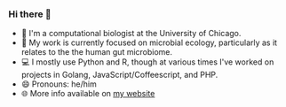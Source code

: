 ### Hi there 👋

- :hammer: I'm a computational biologist at the University of Chicago.
- :microscope: My work is currently focused on microbial ecology, particularly as it relates to the the human gut microbiome.
- :computer: I mostly use Python and R, though at various times I've worked on projects in Golang, JavaScript/Coffeescript, and PHP.
- :smile: Pronouns: he/him
- :globe_with_meridians: More info available on [my website](https://richabdill.com)
